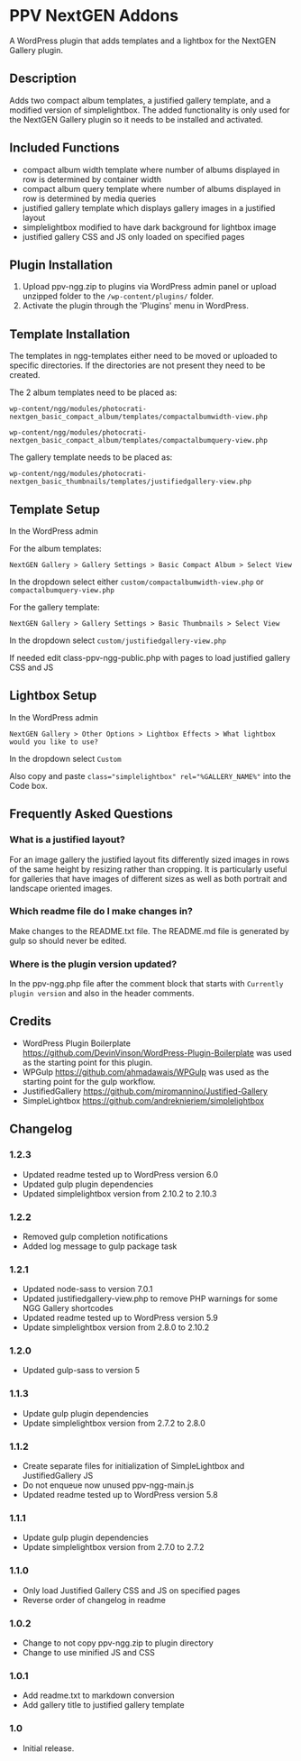 # PPV NextGEN Addons #

A WordPress plugin that adds templates and a lightbox for the NextGEN Gallery plugin.

## Description ##

Adds two compact album templates, a justified gallery template, and a modified version of simplelightbox. The added functionality is only used for the NextGEN Gallery plugin so it needs to be installed and activated.

##  Included Functions ##

* compact album width template where number of albums displayed in row is determined by container width
* compact album query template where number of albums displayed in row is determined by media queries
* justified gallery template which displays gallery images in a justified layout 
* simplelightbox modified to have dark background for lightbox image
* justified gallery CSS and JS only loaded on specified pages

## Plugin Installation ##

1. Upload ppv-ngg.zip to plugins via WordPress admin panel or upload unzipped folder to the `/wp-content/plugins/` folder.
2. Activate the plugin through the 'Plugins' menu in WordPress.

## Template Installation ##

The templates in ngg-templates either need to be moved or uploaded to specific directories. If the directories are not present they need to be created.

The 2 album templates need to be placed as:

`wp-content/ngg/modules/photocrati-nextgen_basic_compact_album/templates/compactalbumwidth-view.php`

`wp-content/ngg/modules/photocrati-nextgen_basic_compact_album/templates/compactalbumquery-view.php`

The gallery template needs to be placed as:

`wp-content/ngg/modules/photocrati-nextgen_basic_thumbnails/templates/justifiedgallery-view.php`

## Template Setup ##

In the WordPress admin

For the album templates:

`NextGEN Gallery > Gallery Settings > Basic Compact Album > Select View`

In the dropdown select either `custom/compactalbumwidth-view.php` or `compactalbumquery-view.php`

For the gallery template:

`NextGEN Gallery > Gallery Settings > Basic Thumbnails > Select View`

In the dropdown select `custom/justifiedgallery-view.php`

If needed edit class-ppv-ngg-public.php with pages to load justified gallery CSS and JS

## Lightbox Setup ##

In the WordPress admin

`NextGEN Gallery > Other Options > Lightbox Effects > What lightbox would you like to use?`

In the dropdown select `Custom`

Also copy and paste `class="simplelightbox" rel="%GALLERY_NAME%"` into the Code box.

## Frequently Asked Questions ##

### What is a justified layout? ###

For an image gallery the justified layout fits differently sized images in rows of the same height by resizing rather than cropping. It is particularly useful for galleries that have images of different sizes as well as both portrait and landscape oriented images.

### Which readme file do I make changes in? ###

Make changes to the README.txt file. The README.md file is generated by gulp so should never be edited.

### Where is the plugin version updated? ###

In the ppv-ngg.php file after the comment block that starts with `Currently plugin version` and also in the header comments.

## Credits ##

* WordPress Plugin Boilerplate https://github.com/DevinVinson/WordPress-Plugin-Boilerplate was used as the starting point for this plugin.
* WPGulp https://github.com/ahmadawais/WPGulp was used as the starting point for the gulp workflow.
* JustifiedGallery https://github.com/miromannino/Justified-Gallery
* SimpleLightbox https://github.com/andreknieriem/simplelightbox

## Changelog ##
### 1.2.3 ###
* Updated readme tested up to WordPress version 6.0
* Updated gulp plugin dependencies
* Updated simplelightbox version from 2.10.2 to 2.10.3

### 1.2.2 ###
* Removed gulp completion notifications
* Added log message to gulp package task

### 1.2.1 ###
* Updated node-sass to version 7.0.1
* Updated justifiedgallery-view.php to remove PHP warnings for some NGG Gallery shortcodes
* Updated readme tested up to WordPress version 5.9
* Update simplelightbox version from 2.8.0 to 2.10.2

### 1.2.0 ###
* Updated gulp-sass to version 5

### 1.1.3 ###
* Update gulp plugin dependencies
* Update simplelightbox version from 2.7.2  to 2.8.0

### 1.1.2 ###
* Create separate files for initialization of SimpleLightbox and JustifiedGallery JS
* Do not enqueue now unused ppv-ngg-main.js
* Updated readme tested up to WordPress version 5.8

### 1.1.1 ###
* Update gulp plugin dependencies
* Update simplelightbox version from 2.7.0  to 2.7.2

### 1.1.0 ###
* Only load Justified Gallery CSS and JS on specified pages
* Reverse order of changelog in readme

### 1.0.2 ###
* Change to not copy ppv-ngg.zip to plugin directory
* Change to use minified JS and CSS

### 1.0.1 ###
* Add readme.txt to markdown conversion
* Add gallery title to justified gallery template

### 1.0 ###
* Initial release.

